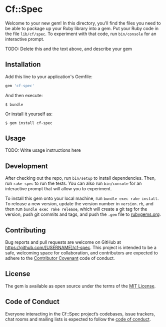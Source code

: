 # Cf::Spec

Welcome to your new gem! In this directory, you'll find the files you need to be able to package up your Ruby library into a gem. Put your Ruby code in the file `lib/cf/spec`. To experiment with that code, run `bin/console` for an interactive prompt.

TODO: Delete this and the text above, and describe your gem

## Installation

Add this line to your application's Gemfile:

```ruby
gem 'cf-spec'
```

And then execute:

    $ bundle

Or install it yourself as:

    $ gem install cf-spec

## Usage

TODO: Write usage instructions here

## Development

After checking out the repo, run `bin/setup` to install dependencies. Then, run `rake spec` to run the tests. You can also run `bin/console` for an interactive prompt that will allow you to experiment.

To install this gem onto your local machine, run `bundle exec rake install`. To release a new version, update the version number in `version.rb`, and then run `bundle exec rake release`, which will create a git tag for the version, push git commits and tags, and push the `.gem` file to [rubygems.org](https://rubygems.org).

## Contributing

Bug reports and pull requests are welcome on GitHub at https://github.com/[USERNAME]/cf-spec. This project is intended to be a safe, welcoming space for collaboration, and contributors are expected to adhere to the [Contributor Covenant](http://contributor-covenant.org) code of conduct.

## License

The gem is available as open source under the terms of the [MIT License](http://opensource.org/licenses/MIT).

## Code of Conduct

Everyone interacting in the Cf::Spec project’s codebases, issue trackers, chat rooms and mailing lists is expected to follow the [code of conduct](https://github.com/[USERNAME]/cf-spec/blob/master/CODE_OF_CONDUCT.md).

